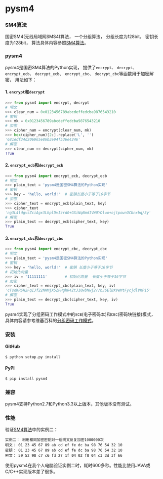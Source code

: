 
pysm4
========


### SM4算法

国密SM4(无线局域网SMS4)算法， 一个分组算法， 分组长度为128bit， 密钥长度为128bit，
算法具体内容参照[SM4算法](https://drive.google.com/file/d/0B0o25hRlUdXcbzdjT0hrYkkwUjg/view?usp=sharing)。

### pysm4

pysm4是国密SM4算法的Python实现， 提供了`encrypt`、 `decrypt`、 `encrypt_ecb`、 `decrypt_ecb`、 `encrypt_cbc`、
`decrypt_cbc`等函数用于加密解密， 用法如下：

#### 1. `encrypt`和`decrypt`

```python
>>> from pysm4 import encrypt, decrypt
# 明文
>>> clear_num = 0x0123456789abcdeffedcba9876543210
# 密钥
>>> mk = 0x0123456789abcdeffedcba9876543210
# 加密
>>> cipher_num = encrypt(clear_num, mk)
>>> hex(cipher_num)[2:].replace('L', '')
'681edf34d206965e86b3e94f536e4246'
# 解密
>>> clear_num == decrypt(cipher_num, mk)
True
```

#### 2. `encrypt_ecb`和`decrypt_ecb`

```python
>>> from pysm4 import encrypt_ecb, decrypt_ecb
# 明文
>>> plain_text = 'pysm4是国密SM4算法的Python实现'
# 密钥
>>> key = 'hello, world!'  # 密钥长度小于等于16字节
# 加密
>>> cipher_text = encrypt_ecb(plain_text, key)
>>> cipher_text
'ng3L4ldgvsZciAgx3LhplDvIzrd0+GXiNqNmd1VW0YOlwo+ojtpownOCbnxbq/3y'
# 解密
>>> plain_text == decrypt_ecb(cipher_text, key)
True
```

#### 3. `encrypt_cbc`和`decrypt_cbc`

```python
>>> from pysm4 import encrypt_cbc, decrypt_cbc
# 明文
>>> plain_text = 'pysm4是国密SM4算法的Python实现'
# 密钥
>>> key = 'hello, world!'  # 密钥 长度小于等于16字节
# 初始化向量
>>> iv = '11111111'        # 初始化向量  长度小于等于16字节
# 加密
>>> cipher_text = encrypt_cbc(plain_text, key, iv)
'cTsdKRSH2FqIJf22NHMjX5ZFHghR4ZtJ10wbNwj2//bJSElBXVeMtFycjdlVKP15'
# 解密
>>> plain_text == decrypt_cbc(cipher_text, key, iv)
True
```

pysm4实现了分组密码工作模式中的`ECB`(电子密码本)和`CBC`(密码块链接)模式， 具体内容请参考维基百科的[分组密码工作模式](https://zh.wikipedia.org/wiki/%E5%88%86%E7%BB%84%E5%AF%86%E7%A0%81%E5%B7%A5%E4%BD%9C%E6%A8%A1%E5%BC%8F)。

### 安装

#### GitHub

```bash
$ python setup.py install
```

#### PyPI

```bash
$ pip install pysm4
```

### 兼容

pysm4支持Python2.7和Python3.3以上版本，其他版本没有测试。

### 性能

验证[SM4算法](https://drive.google.com/file/d/0B0o25hRlUdXcbzdjT0hrYkkwUjg/view?usp=sharing)中的实例二：
```
实例二： 利用相同加密密钥对一组明文反复加密1000000次
明文： 01 23 45 67 89 ab cd ef fe dc ba 98 76 54 32 10
密钥： 01 23 45 67 89 ab cd ef fe dc ba 98 76 54 32 10 
密文： 59 52 98 c7 c6 fd 27 1f 04 02 f8 04 c3 3d 3f 66
```
使用pysm4在我个人电脑验证实例二时，耗时600多秒。性能比使用JAVA或C/C++实现版本差了很多。

